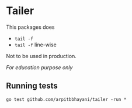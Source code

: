 # Tailer

This packages does

 - `tail -f`
 - `tail -f` line-wise

Not to be used in production.

_For education purpose only_

## Running tests

```
go test github.com/arpitbbhayani/tailer -run *
```

